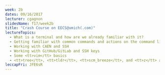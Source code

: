 ```yaml
---
week: 2b
dates: 09/16/2017
lecturer: cgagnon
slidesName: f17/week2b
title: "Crash Course on EECS@umich(.com)"
lectureTopics:
  - What is a terminal and how are we already familiar with it?
  - Getting familiar with common commands and actions on the command line
  - Working with CAEN and SSH
  - Working with GitHub/GitLab and SSH keys
  - Some <tt>vim</tt> basics
  - <tt>tree</tt>, <tt>tldr</tt>, <tt>scm_breeze</tt>, and <tt>z</tt> as some useful tools
leccapFri: JFE6sR
---
```

